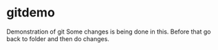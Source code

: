 # gitdemo
Demonstration of git 
Some changes is being done in this.
Before that go back to folder and then do changes.